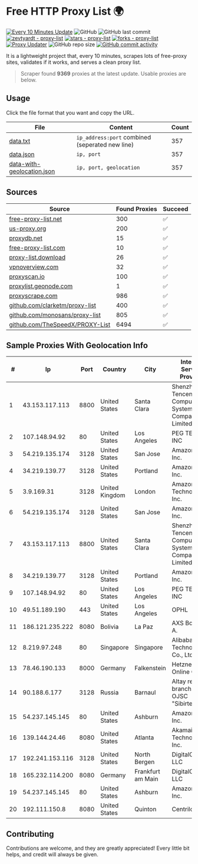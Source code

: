 
# Free HTTP Proxy List 🌍

[![Every 10 Minutes Update](https://github.com/mertguvencli/http-proxy-list/actions/workflows/main.yml/badge.svg?branch=main)](https://github.com/mertguvencli/http-proxy-list/actions/workflows/main.yml)
![GitHub](https://img.shields.io/github/license/mertguvencli/http-proxy-list)
![GitHub last commit](https://img.shields.io/github/last-commit/mertguvencli/http-proxy-list)
[![zevtyardt - proxy-list](https://img.shields.io/static/v1?label=zevtyardt&message=proxy-list&color=blue&logo=github)](https://github.com/zevtyardt/proxy-list "Go to GitHub repo")
[![stars - proxy-list](https://img.shields.io/github/stars/zevtyardt/proxy-list?style=social)](https://github.com/zevtyardt/proxy-list)
[![forks - proxy-list](https://img.shields.io/github/forks/zevtyardt/proxy-list?style=social)](https://github.com/zevtyardt/proxy-list)
[![Proxy Updater](https://github.com/zevtyardt/proxy-list/workflows/Proxy%20Updater/badge.svg)](https://github.com/zevtyardt/proxy-list/actions?query=workflow:"Proxy+Updater")
![GitHub repo size](https://img.shields.io/github/repo-size/zevtyardt/proxy-list)
[![GitHub commit activity](https://img.shields.io/github/commit-activity/m/zevtyardt/proxy-list?logo=commits)](https://github.com/zevtyardt/proxy-list/commits/main)

It is a lightweight project that, every 10 minutes, scrapes lots of free-proxy sites, validates if it works, and serves a clean proxy list.

> Scraper found **9369** proxies at the latest update. Usable proxies are below.

## Usage

Click the file format that you want and copy the URL.

|File|Content|Count|
|----|-------|-----|
|[data.txt](https://raw.githubusercontent.com/mertguvencli/http-proxy-list/main/proxy-list/data.txt)|`ip_address:port` combined (seperated new line)|357|
|[data.json](https://raw.githubusercontent.com/mertguvencli/http-proxy-list/main/proxy-list/data.json)|`ip, port`|357|
|[data-with-geolocation.json](https://raw.githubusercontent.com/mertguvencli/http-proxy-list/main/proxy-list/data-with-geolocation.json)|`ip, port, geolocation`|357|

## Sources

|Source|Found Proxies|Succeed|
|------|-------------|-------|
|[free-proxy-list.net](https://free-proxy-list.net)|300|✅|
|[us-proxy.org](https://www.us-proxy.org)|200|✅|
|[proxydb.net](http://proxydb.net)|15|✅|
|[free-proxy-list.com](https://free-proxy-list.com/?page=&port=&type%5B%5D=http&type%5B%5D=https&up_time=0&search=Search)|10|✅|
|[proxy-list.download](https://www.proxy-list.download/HTTP)|26|✅|
|[vpnoverview.com](https://vpnoverview.com/privacy/anonymous-browsing/free-proxy-servers)|32|✅|
|[proxyscan.io](https://www.proxyscan.io)|100|✅|
|[proxylist.geonode.com](https://proxylist.geonode.com/api/proxy-list?limit=300&page=1&sort_by=lastChecked&sort_type=desc&protocols=http,https)|1|✅|
|[proxyscrape.com](https://api.proxyscrape.com/v2/?request=displayproxies&protocol=http&timeout=10000&country=all&ssl=all&anonymity=all)|986|✅|
|[github.com/clarketm/proxy-list](https://raw.githubusercontent.com/clarketm/proxy-list/master/proxy-list-raw.txt)|400|✅|
|[github.com/monosans/proxy-list](https://raw.githubusercontent.com/monosans/proxy-list/main/proxies/http.txt)|805|✅|
|[github.com/TheSpeedX/PROXY-List](https://raw.githubusercontent.com/TheSpeedX/PROXY-List/master/http.txt)|6494|✅|


## Sample Proxies With Geolocation Info

|#|Ip|Port|Country|City|Internet Service Provider|
|-|--|----|-------|----|-------------------------|
|1|43.153.117.113|8800|United States|Santa Clara|Shenzhen Tencent Computer Systems Company Limited|
|2|107.148.94.92|80|United States|Los Angeles|PEG TECH INC|
|3|54.219.135.174|3128|United States|San Jose|Amazon.com, Inc.|
|4|34.219.139.77|3128|United States|Portland|Amazon.com, Inc.|
|5|3.9.169.31|3128|United Kingdom|London|Amazon Technologies Inc.|
|6|54.219.135.174|3128|United States|San Jose|Amazon.com, Inc.|
|7|43.153.117.113|8800|United States|Santa Clara|Shenzhen Tencent Computer Systems Company Limited|
|8|34.219.139.77|3128|United States|Portland|Amazon.com, Inc.|
|9|107.148.94.92|80|United States|Los Angeles|PEG TECH INC|
|10|49.51.189.190|443|United States|Los Angeles|OPHL|
|11|186.121.235.222|8080|Bolivia|La Paz|AXS Bolivia S. A.|
|12|8.219.97.248|80|Singapore|Singapore|Alibaba (US) Technology Co., Ltd.|
|13|78.46.190.133|8000|Germany|Falkenstein|Hetzner Online GmbH|
|14|90.188.6.177|3128|Russia|Barnaul|Altay regional branch of OJSC "Sibirtelecom"|
|15|54.237.145.145|80|United States|Ashburn|Amazon.com, Inc.|
|16|139.144.24.46|8080|United States|Atlanta|Akamai Technologies, Inc.|
|17|192.241.153.116|3128|United States|North Bergen|DigitalOcean, LLC|
|18|165.232.114.200|8080|Germany|Frankfurt am Main|DigitalOcean, LLC|
|19|54.237.145.145|80|United States|Ashburn|Amazon.com, Inc.|
|20|192.111.150.8|8080|United States|Quinton|Centrilogic|



## Contributing

Contributions are welcome, and they are greatly appreciated! Every
little bit helps, and credit will always be given.

